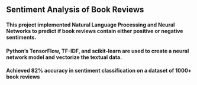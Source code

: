 ## Sentiment Analysis of Book Reviews 
#### This project implemented Natural Language Processing and Neural Networks to predict if book reviews contain either positive or negative sentiments. 
#### Python’s TensorFlow, TF-IDF, and scikit-learn are used to create a neural network model and vectorize the textual data. 
#### Achieved 82% accuracy in sentiment classification on a dataset of 1000+ book reviews

